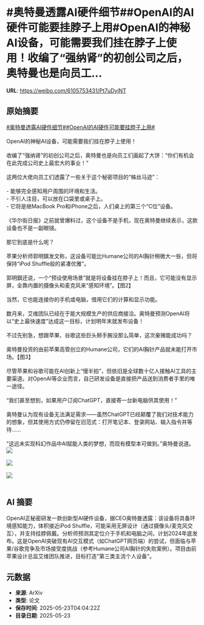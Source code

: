 # #奥特曼透露AI硬件细节##OpenAI的AI硬件可能要挂脖子上用#OpenAI的神秘AI设备，可能需要我们挂在脖子上使用！收编了“强纳肾”的初创公司之后，奥特曼也是向员工...

**URL**: https://weibo.com/6105753431/Pt7uDyjNT

## 原始摘要

<a href="https://m.weibo.cn/search?containerid=231522type%3D1%26t%3D10%26q%3D%23%E5%A5%A5%E7%89%B9%E6%9B%BC%E9%80%8F%E9%9C%B2AI%E7%A1%AC%E4%BB%B6%E7%BB%86%E8%8A%82%23&amp;extparam=%23%E5%A5%A5%E7%89%B9%E6%9B%BC%E9%80%8F%E9%9C%B2AI%E7%A1%AC%E4%BB%B6%E7%BB%86%E8%8A%82%23" data-hide=""><span class="surl-text">#奥特曼透露AI硬件细节#</span></a><a href="https://m.weibo.cn/search?containerid=231522type%3D1%26t%3D10%26q%3D%23OpenAI%E7%9A%84AI%E7%A1%AC%E4%BB%B6%E5%8F%AF%E8%83%BD%E8%A6%81%E6%8C%82%E8%84%96%E5%AD%90%E4%B8%8A%E7%94%A8%23&amp;extparam=%23OpenAI%E7%9A%84AI%E7%A1%AC%E4%BB%B6%E5%8F%AF%E8%83%BD%E8%A6%81%E6%8C%82%E8%84%96%E5%AD%90%E4%B8%8A%E7%94%A8%23" data-hide=""><span class="surl-text">#OpenAI的AI硬件可能要挂脖子上用#</span></a><br><br>OpenAI的神秘AI设备，可能需要我们挂在脖子上使用！<br><br>收编了“强纳肾”的初创公司之后，奥特曼也是向员工们画起了大饼：“你们有机会在此完成公司史上最宏大的事业！”<br><br>这两位大佬向员工们透露了一些关于这个秘密项目的“蛛丝马迹”：<br><br>- 能够完全感知用户周围的环境和生活。<br>- 不引人注目，可以放在口袋里或桌子上。<br>- 它将是继MacBook Pro和iPhone之后，人们桌上的第三个“C位”设备。<br><br>《华尔街日报》之前就曾爆料过，这个设备不是手机，现在奥特曼继续表示，这款设备也不是一副眼镜。<br><br>那它到底是什么呢？<br><br>苹果分析师郭明錤发文称，这设备可能比Humane公司的AI胸针稍微大一些，但将保持“iPod Shuffle般的紧凑优雅”。<br><br>郭明錤还说，一个“预设使用场景”就是将设备挂在脖子上！而且，它可能没有显示屏，全靠内置的摄像头和麦克风来“感知环境”。【图2】<br><br>当然，它也能连接你的手机或电脑，借用它们的计算和显示功能。<br><br>数月来，艾维团队已经在于能大规模生产的供应商接洽。奥特曼预测OpenAI将以“史上最快速度”达成这一目标，计划明年末就发布设备！<br><br>不过先别急，想跟苹果、谷歌这些巨头掰手腕没那么简单，这次豪赌能成功吗？<br><br>奥特曼投资的由前苹果高管创立的Humane公司，它们的AI胸针产品就未能打开市场。【图3】<br><br>尽管苹果和谷歌可能在AI创新上“慢半拍”，但依旧是全球数十亿人接触AI工具的主要渠道。对OpenAI等企业而言，自己研发设备是直接把产品送到消费者手里的唯一途径。<br><br>“我们甚至想到，如果用户订阅ChatGPT，直接寄一台新电脑供其使用！”<br><br>奥特曼认为现有设备无法满足需求——虽然ChatGPT已经颠覆了我们对技术能力的想象，但其使用方式仍停留在旧范式：打开笔记本、登录网站、输入指令并等待……<br><br>“这远未实现科幻作品中AI赋能人类的梦想，而现有模型本可做到。”奥特曼说道。<img style="" src="https://tvax3.sinaimg.cn/large/006Fd7o3gy1i1p6v4hyghj318g0ng4lk.jpg" referrerpolicy="no-referrer"><br><br><img style="" src="https://tvax1.sinaimg.cn/large/006Fd7o3gy1i1p6v62kz3j30t20vyqki.jpg" referrerpolicy="no-referrer"><br><br><img style="" src="https://tvax1.sinaimg.cn/large/006Fd7o3gy1i1p6v9kh3jj31600rttm9.jpg" referrerpolicy="no-referrer"><br><br>

## AI 摘要

OpenAI正秘密研发一款创新型AI硬件设备，据CEO奥特曼透露：该设备将具备环境感知能力，体积接近iPod Shuffle，可能采用无屏设计（通过摄像头/麦克风交互），并支持挂脖佩戴。分析师预测其定位介于手机和电脑之间，计划2024年底发布。这是OpenAI突破现有AI交互模式（如ChatGPT网页端）的尝试，但面临与苹果/谷歌竞争及市场接受度挑战（参考Humane公司AI胸针的失败案例）。项目由前苹果设计总监艾维团队推进，目标打造"第三类主流个人设备"。

## 元数据

- **来源**: ArXiv
- **类型**: 论文
- **保存时间**: 2025-05-23T04:04:22Z
- **目录日期**: 2025-05-23
